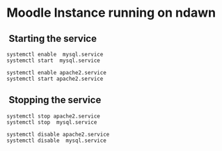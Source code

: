 # Moodle Instance running on ndawn

##  Starting the service

```shell
systemctl enable  mysql.service
systemctl start  mysql.service
```

```shell
systemctl enable apache2.service
systemctl start apache2.service
```

##  Stopping the service

```shell
systemctl stop apache2.service
systemctl stop  mysql.service
```

```shell
systemctl disable apache2.service
systemctl disable  mysql.service
```
